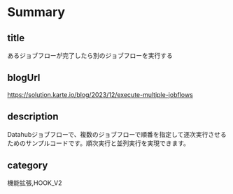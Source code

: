 # Summary
## title
あるジョブフローが完了したら別のジョブフローを実行する

## blogUrl
https://solution.karte.io/blog/2023/12/execute-multiple-jobflows

## description
Datahubジョブフローで、複数のジョブフローで順番を指定して逐次実行させるためのサンプルコードです。順次実行と並列実行を実現できます。

## category
機能拡張,HOOK_V2

